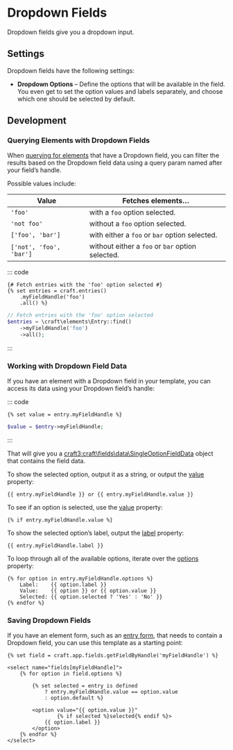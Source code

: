 # Dropdown Fields

Dropdown fields give you a dropdown input.

## Settings

Dropdown fields have the following settings:

* **Dropdown Options** – Define the options that will be available in the field. You even get to set the option values and labels separately, and choose which one should be selected by default.

## Development

### Querying Elements with Dropdown Fields

When [querying for elements](element-queries.md) that have a Dropdown field, you can filter the results based on the Dropdown field data using a query param named after your field’s handle.

Possible values include:

| Value | Fetches elements…
| - | -
| `'foo'` | with a `foo` option selected.
| `'not foo'` | without a `foo` option selected.
| `['foo', 'bar']` | with either a `foo` or `bar` option selected.
| `['not', 'foo', 'bar']` | without either a `foo` or `bar` option selected.

::: code
```twig
{# Fetch entries with the 'foo' option selected #}
{% set entries = craft.entries()
    .myFieldHandle('foo')
    .all() %}
```
```php
// Fetch entries with the 'foo' option selected
$entries = \craft\elements\Entry::find()
    ->myFieldHandle('foo')
    ->all();
```
:::

### Working with Dropdown Field Data

If you have an element with a Dropdown field in your template, you can access its data using your Dropdown field’s handle:

::: code
```twig
{% set value = entry.myFieldHandle %}
```
```php
$value = $entry->myFieldHandle;
```
:::

That will give you a <craft3:craft\fields\data\SingleOptionFieldData> object that contains the field data.

To show the selected option, output it as a string, or output the [value](craft3:craft\fields\data\SingleOptionFieldData::$value) property:

```twig
{{ entry.myFieldHandle }} or {{ entry.myFieldHandle.value }}
```

To see if an option is selected, use the [value](craft3:craft\fields\data\SingleOptionFieldData::$value) property:

```twig
{% if entry.myFieldHandle.value %}
```

To show the selected option’s label, output the [label](craft3:craft\fields\data\SingleOptionFieldData::$label) property:

```twig
{{ entry.myFieldHandle.label }}
```

To loop through all of the available options, iterate over the [options](craft3:craft\fields\data\SingleOptionFieldData::getOptions()) property:

```twig
{% for option in entry.myFieldHandle.options %}
    Label:    {{ option.label }}
    Value:    {{ option }} or {{ option.value }}
    Selected: {{ option.selected ? 'Yes' : 'No' }}
{% endfor %}
```

### Saving Dropdown Fields

If you have an element form, such as an [entry form](https://craftcms.com/knowledge-base/entry-form), that needs to contain a Dropdown field, you can use this template as a starting point:

```twig
{% set field = craft.app.fields.getFieldByHandle('myFieldHandle') %}

<select name="fields[myFieldHandle]">
    {% for option in field.options %}

        {% set selected = entry is defined
            ? entry.myFieldHandle.value == option.value
            : option.default %}

        <option value="{{ option.value }}"
                {% if selected %}selected{% endif %}>
            {{ option.label }}
        </option>
    {% endfor %}
</select>
```
